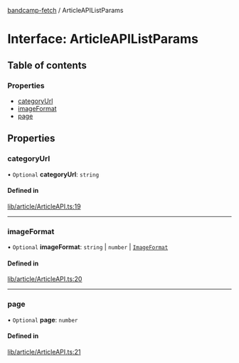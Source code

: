 [bandcamp-fetch](../README.md) / ArticleAPIListParams

# Interface: ArticleAPIListParams

## Table of contents

### Properties

- [categoryUrl](ArticleAPIListParams.md#categoryurl)
- [imageFormat](ArticleAPIListParams.md#imageformat)
- [page](ArticleAPIListParams.md#page)

## Properties

### categoryUrl

• `Optional` **categoryUrl**: `string`

#### Defined in

[lib/article/ArticleAPI.ts:19](https://github.com/patrickkfkan/bandcamp-fetch/blob/7815c68/src/lib/article/ArticleAPI.ts#L19)

___

### imageFormat

• `Optional` **imageFormat**: `string` \| `number` \| [`ImageFormat`](ImageFormat.md)

#### Defined in

[lib/article/ArticleAPI.ts:20](https://github.com/patrickkfkan/bandcamp-fetch/blob/7815c68/src/lib/article/ArticleAPI.ts#L20)

___

### page

• `Optional` **page**: `number`

#### Defined in

[lib/article/ArticleAPI.ts:21](https://github.com/patrickkfkan/bandcamp-fetch/blob/7815c68/src/lib/article/ArticleAPI.ts#L21)
